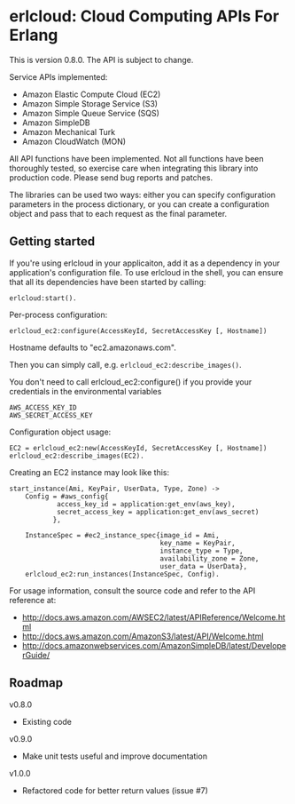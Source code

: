 # erlcloud: Cloud Computing APIs For Erlang #

This is version 0.8.0.  The API is subject to change.

Service APIs implemented:

- Amazon Elastic Compute Cloud (EC2)
- Amazon Simple Storage Service (S3)
- Amazon Simple Queue Service (SQS)
- Amazon SimpleDB
- Amazon Mechanical Turk
- Amazon CloudWatch (MON)

All API functions have been implemented.  Not all functions
have been thoroughly tested, so exercise care when integrating
this library into production code.  Please send bug reports and patches.

The libraries can be used two ways: either you can specify configuration
parameters in the process dictionary, or you can create a configuration object
and pass that to each request as the final parameter.

## Getting started ##

If you're using erlcloud in your applicaiton, add it as a dependency
in your application's configuration file.  To use erlcloud in the shell,
you can ensure that all its dependencies have been started by calling:

```
erlcloud:start().
```


Per-process configuration:

```
erlcloud_ec2:configure(AccessKeyId, SecretAccessKey [, Hostname])
```

Hostname defaults to "ec2.amazonaws.com".

Then you can simply call, e.g. `erlcloud_ec2:describe_images()`.

You don't need to call erlcloud_ec2:configure() if you provide your credentials
in the environmental variables

```
AWS_ACCESS_KEY_ID
AWS_SECRET_ACCESS_KEY
```

Configuration object usage:

```
EC2 = erlcloud_ec2:new(AccessKeyId, SecretAccessKey [, Hostname])
erlcloud_ec2:describe_images(EC2).
```

Creating an EC2 instance may look like this:
```
start_instance(Ami, KeyPair, UserData, Type, Zone) ->
    Config = #aws_config{
            access_key_id = application:get_env(aws_key),
            secret_access_key = application:get_env(aws_secret)
           },

    InstanceSpec = #ec2_instance_spec{image_id = Ami,
                                      key_name = KeyPair,
                                      instance_type = Type,
                                      availability_zone = Zone,
                                      user_data = UserData},
    erlcloud_ec2:run_instances(InstanceSpec, Config).
```

For usage information, consult the source code and refer to the API reference at:

- http://docs.aws.amazon.com/AWSEC2/latest/APIReference/Welcome.html
- http://docs.aws.amazon.com/AmazonS3/latest/API/Welcome.html
- http://docs.amazonwebservices.com/AmazonSimpleDB/latest/DeveloperGuide/

## Roadmap ##

v0.8.0
* Existing code

v0.9.0
* Make unit tests useful and improve documentation

v1.0.0
* Refactored code for better return values (issue #7)

